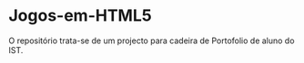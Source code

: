 # Jogos-em-HTML5

O repositório trata-se de um projecto para cadeira de Portofolio de aluno do IST.
